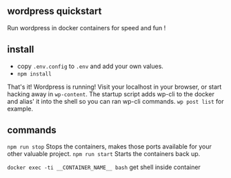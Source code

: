 ## wordpress quickstart
Run wordpress in docker containers for speed and fun !


## install
- copy `.env.config` to `.env` and add your own values.
- `npm install`

That's it! Wordpress is running!
Visit your localhost in your browser, or start hacking away in `wp-content`.
The startup script adds wp-cli to the docker and alias' it into the shell so you can ran wp-cli commands. `wp post list` for example.


## commands
`npm run stop` Stops the containers, makes those ports available for your other valuable project.
`npm run start` Starts the containers back up.

`docker exec -ti __CONTAINER_NAME__ bash` get shell inside container


